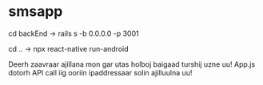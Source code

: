 # smsapp

cd backEnd -> rails s -b 0.0.0.0 -p 3001

cd .. -> npx react-native run-android

Deerh zaavraar ajillana mon gar utas holboj baigaad turshij uzne uu!
App.js dotorh API call iig ooriin ipaddressaar solin ajilluulna uu!
